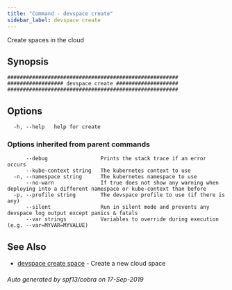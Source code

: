 ```yaml
---
title: "Command - devspace create"
sidebar_label: devspace create
---
```



Create spaces in the cloud

## Synopsis


```
#######################################################
################## devspace create ####################
#######################################################
```
## Options

```
  -h, --help   help for create
```

### Options inherited from parent commands

```
      --debug                 Prints the stack trace if an error occurs
      --kube-context string   The kubernetes context to use
  -n, --namespace string      The kubernetes namespace to use
      --no-warn               If true does not show any warning when deploying into a different namespace or kube-context than before
  -p, --profile string        The devspace profile to use (if there is any)
      --silent                Run in silent mode and prevents any devspace log output except panics & fatals
      --var strings           Variables to override during execution (e.g. --var=MYVAR=MYVALUE)
```

## See Also
* [devspace create space](/docs/cli/commands/devspace_create_space)	 - Create a new cloud space

###### Auto generated by spf13/cobra on 17-Sep-2019
